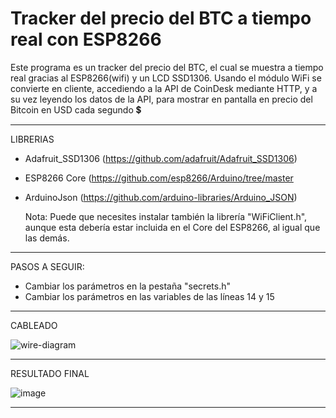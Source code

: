 # Tracker del precio del BTC a tiempo real con ESP8266
Este programa es un tracker del precio del BTC, el cual se muestra a tiempo real gracias al ESP8266(wifi) y un LCD SSD1306. Usando el módulo WiFi se convierte en cliente, accediendo a la API de CoinDesk mediante HTTP, y a su vez leyendo los datos de la API, para mostrar en pantalla en precio del Bitcoin en USD cada segundo 💲

-----------------------------------------------------------------------------------------------------------------------------------------------------------------------------------------

LIBRERIAS

- Adafruit_SSD1306 (https://github.com/adafruit/Adafruit_SSD1306)
- ESP8266 Core (https://github.com/esp8266/Arduino/tree/master
- ArduinoJson (https://github.com/arduino-libraries/Arduino_JSON)

  Nota: Puede que necesites instalar también la librería "WiFiClient.h", aunque esta debería estar incluida en el Core del ESP8266, al igual que las demás.


-----------------------------------------------------------------------------------------------------------------------------------------------------------------------------------------

PASOS A SEGUIR:

- Cambiar los parámetros en la pestaña "secrets.h"
- Cambiar los parámetros en las variables de las líneas 14 y 15

-----------------------------------------------------------------------------------------------------------------------------------------------------------------------------------------

CABLEADO

![wire-diagram](https://github.com/Ivxn-Rms/Precio-de-BTC-con-ESP8266-a-tiempo-real/assets/74296930/f5933080-764a-4733-8b97-98c53725967c)

-----------------------------------------------------------------------------------------------------------------------------------------------------------------------------------------

RESULTADO FINAL

![image](https://github.com/Ivxn-Rms/Precio-de-BTC-con-ESP8266-a-tiempo-real/assets/74296930/d2e9b102-3708-4eb3-be19-4342ed259032)

-----------------------------------------------------------------------------------------------------------------------------------------------------------------------------------------
